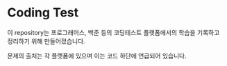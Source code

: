 # Coding Test
이 repository는 프로그래머스, 백준 등의 코딩테스트 플랫폼에서의 학습을 기록하고 정리하기 위해 만들어졌습니다.

문제의 출처는 각 플랫폼에 있으며 이는 코드 하단에 언급되어 있습니다.